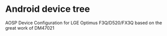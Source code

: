 Android device tree
=======================

AOSP Device Configuration for LGE Optimus F3Q/D520/FX3Q based on the great work of DM47021 
